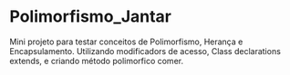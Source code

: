 # Polimorfismo_Jantar
 Mini projeto para testar conceitos de Polimorfismo, Herança e Encapsulamento.
 Utilizando modificadors de acesso, Class declarations extends, e criando método polimorfico comer.
